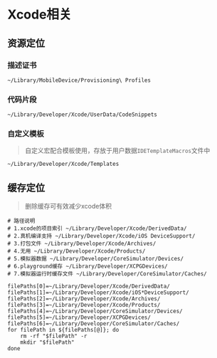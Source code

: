 # Xcode相关

## 资源定位

### 描述证书 

```shell
~/Library/MobileDevice/Provisioning\ Profiles
```

### 代码片段

```shell
~/Library/Developer/Xcode/UserData/CodeSnippets
```

### 自定义模板

> 自定义宏配合模板使用，存放于用户数据`IDETemplateMacros`文件中

```shell
~/Library/Developer/Xcode/Templates
```

## 缓存定位

> 删除缓存可有效减少xcode体积

```shell
# 路径说明
# 1.xcode的项目索引 ~/Library/Developer/Xcode/DerivedData/
# 2.真机编译支持 ~/Library/Developer/Xcode/iOS DeviceSupport/
# 3.打包文件 ~/Library/Developer/Xcode/Archives/
# 4.无用 ~/Library/Developer/Xcode/Products/
# 5.模拟器数据 ~/Library/Developer/CoreSimulator/Devices/
# 6.playground缓存 ~/Library/Developer/XCPGDevices/
# 7.模拟器运行时缓存文件 ~/Library/Developer/CoreSimulator/Caches/

filePaths[0]=~/Library/Developer/Xcode/DerivedData/
filePaths[1]=~/Library/Developer/Xcode/iOS*DeviceSupport/
filePaths[2]=~/Library/Developer/Xcode/Archives/
filePaths[3]=~/Library/Developer/Xcode/Products/
filePaths[4]=~/Library/Developer/CoreSimulator/Devices/
filePaths[5]=~/Library/Developer/XCPGDevices/
filePaths[6]=~/Library/Developer/CoreSimulator/Caches/
for filePath in ${filePaths[@]}; do
    rm -rf "$filePath" -r
    mkdir "$filePath"
done
```

